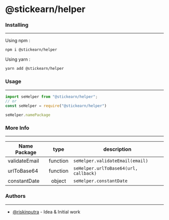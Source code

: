 # @stickearn/helper

### Installing
___
Using npm :
```bash
npm i @stickearn/helper
```

Using yarn :
```bash
yarn add @stickearn/helper
```

### Usage
___
```javascript
import seHelper from "@stickearn/helper";
// or
const seHelper = require("@stickearn/helper")

seHelper.namePackage
```

### More Info
___
|Name Package|type|description|
|---------|:---------:|---------|
|validateEmail|function|`seHelper.validateEmail(email)`|
|urlToBase64|function|`seHelper.urlToBase64(url, callback)`|
|constantDate|object|`seHelper.constantDate`|

### Authors
___
- [@riskinputra](https://github.com/riskinputra) - Idea & Initial work